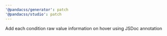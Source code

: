 ```yaml
---
'@pandacss/generator': patch
'@pandacss/studio': patch
---
```


Add each condition raw value information on hover using JSDoc annotation
